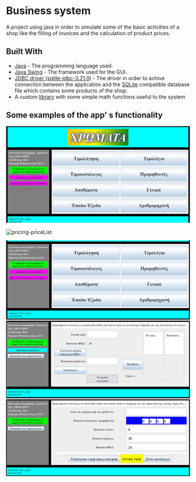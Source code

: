 # Business system

A project using java in order to simulate some of the basic activities of a shop like the filling of invoices and the calculation of product prices.

## Built With

- [Java](https://en.wikipedia.org/wiki/Java_(programming_language)) - The programming language used.
- [Java Swing](https://en.wikipedia.org/wiki/Swing_(Java)) - The framework used for the GUI.
- [JDBC driver (sqlite-jdbc-3.21.0)](https://mvnrepository.com/artifact/org.xerial/sqlite-jdbc/3.21.0) - The driver in order to achive connection between the application and the [SQLite](https://www.sqlite.org/index.html) compatible database file which contains some products of the shop.
- A custom [library](https://github.com/Apostolos172/simple-math) with some simple math functions useful to the system

## Some examples of the app' s functionality
<!--- 
[![system](https://github.com/Apostolos172/business-system/blob/608b8463a480cc5abe22203198c05178cca308d4/My_System/screenshots/systemPlay.png?raw=true)](https://www.youtube.com/watch?v=w82Q6rZi_18)
--->
<!-- https://img.youtube.com/vi/w82Q6rZi_18/0.jpg -->

![invoice-general](https://github.com/Apostolos172/business-system/blob/main/My_System/screenshots/Animation-invoice-general.gif?raw=true)

![pricing-priceList](https://github.com/Apostolos172/business-system/blob/main/My_System/screenshots/Animation-pricing-priceList.gif?raw=true)

![main window](https://github.com/Apostolos172/business-system/blob/b17275c03a03a92792e99e05fbeda2ad39ca8d83/My_System/screenshots/main.png?raw=true)
![invoice window](https://github.com/Apostolos172/business-system/blob/b17275c03a03a92792e99e05fbeda2ad39ca8d83/My_System/screenshots/invoice.png?raw=true)
![product window](https://github.com/Apostolos172/business-system/blob/b17275c03a03a92792e99e05fbeda2ad39ca8d83/My_System/screenshots/product.png?raw=true)


